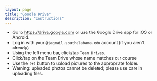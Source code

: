 ```yaml
---
layout: page
title: "Google Drive"
description: "Instructions"
---
```


* Go to <https://drive.google.com> or use the Google Drive app
  for iOS or Android.
* Log in with your `@jagmail.southalabama.edu` 
  account (if you aren't already).
* Using the left menu bar, click/tap `Team Drives`.
* Click/tap on the Team Drive whose name matches our course.
* Use the `(+)` button to upload pictures to the appropriate folder.
* Warning: uploaded photos cannot be deleted; please use
  care in uploading files.

